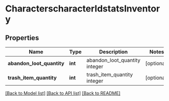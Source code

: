 # CharacterscharacterIdstatsInventory

## Properties
Name | Type | Description | Notes
------------ | ------------- | ------------- | -------------
**abandon_loot_quantity** | **int** | abandon_loot_quantity integer | [optional] 
**trash_item_quantity** | **int** | trash_item_quantity integer | [optional] 

[[Back to Model list]](../README.md#documentation-for-models) [[Back to API list]](../README.md#documentation-for-api-endpoints) [[Back to README]](../README.md)


